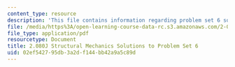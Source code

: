 ```yaml
---
content_type: resource
description: 'This file contains information regarding problem set 6 solution. '
file: /media/https%3A/open-learning-course-data-rc.s3.amazonaws.com/2-080j-structural-mechanics-fall-2013/02ef542795db3a2df144bb42a9a5c89d_MIT2_080JF13_ProbSet_6_Sol.pdf
file_type: application/pdf
resourcetype: Document
title: 2.080J Structural Mechanics Solutions to Problem Set 6
uid: 02ef5427-95db-3a2d-f144-bb42a9a5c89d
---
```

